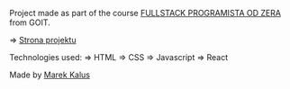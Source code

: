Project made as part of the course [FULLSTACK PROGRAMISTA OD ZERA](https://goit.global/pl/courses/fullstackonline/?utm_source=main-site) from GOIT.

=> [Strona projektu](https://marektg.github.io/goit-react-hw-01-components/)

Technologies used:
=> HTML
=> CSS
=> Javascript
=> React


Made by [Marek Kalus](www.linkedin.com/in/marek-kalus-61a240247)